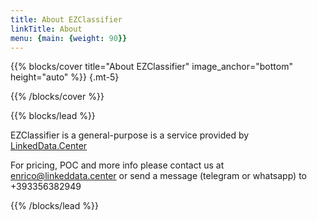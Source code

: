 ```yaml
---
title: About EZClassifier
linkTitle: About
menu: {main: {weight: 90}}
---
```


{{% blocks/cover title="About EZClassifier" image_anchor="bottom" height="auto" %}}
{.mt-5}

{{% /blocks/cover %}}

{{% blocks/lead %}}

EZClassifier is a general-purpose is a service provided by [LinkedData.Center](https://linkeddata.center)

For pricing, POC and more info please contact us at enrico@linkeddata.center or send a message (telegram or whatsapp) to +393356382949

{{% /blocks/lead %}}

